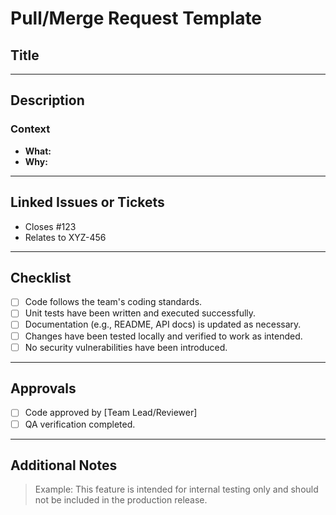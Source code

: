# Pull/Merge Request Template

## Title
<!-- Provide a concise and descriptive title for this PR -->

---

## Description
<!-- Provide a summary of what changes are being introduced and why they are necessary -->

### Context
- **What:** <!-- Brief description of the change -->
- **Why:** <!-- Reason for the change -->

---

## Linked Issues or Tickets
<!-- Reference any related issues or tasks -->
- Closes #123
- Relates to XYZ-456

---

## Checklist
<!-- Ensure these steps are complete before submitting -->
- [ ] Code follows the team's coding standards.
- [ ] Unit tests have been written and executed successfully.
- [ ] Documentation (e.g., README, API docs) is updated as necessary.
- [ ] Changes have been tested locally and verified to work as intended.
- [ ] No security vulnerabilities have been introduced.

---

## Approvals
<!-- Specify required approvals -->
- [ ] Code approved by [Team Lead/Reviewer]
- [ ] QA verification completed.

---

## Additional Notes
<!-- Add any additional context or information for the reviewer -->
> Example: This feature is intended for internal testing only and should not be included in the production release.
